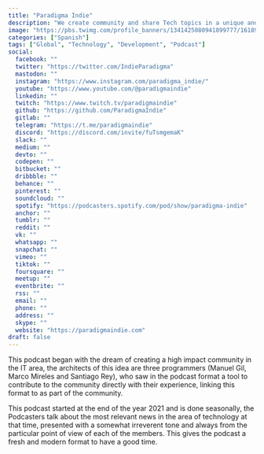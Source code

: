 ```yaml
---
title: "Paradigma Indie"
description: "We create community and share Tech topics in a unique and fun way."
image: "https://pbs.twimg.com/profile_banners/1341425080941899777/1618972783/1500x500"
categories: ["Spanish"]
tags: ["Global", "Technology", "Development", "Podcast"]
social:
  facebook: ""
  twitter: "https://twitter.com/IndieParadigma"
  mastodon: ""
  instagram: "https://www.instagram.com/paradigma_indie/"
  youtube: "https://www.youtube.com/@paradigmaindie"
  linkedin: ""
  twitch: "https://www.twitch.tv/paradigmaindie"
  github: "https://github.com/ParadigmaIndie"
  gitlab: ""
  telegram: "https://t.me/paradigmaindie"
  discord: "https://discord.com/invite/fuTsmgemaK"
  slack: ""
  medium: ""
  devto: ""
  codepen: ""
  bitbucket: ""
  dribbble: ""
  behance: ""
  pinterest: ""
  soundcloud: ""
  spotify: "https://podcasters.spotify.com/pod/show/paradigma-indie"
  anchor: ""
  tumblr: ""
  reddit: ""
  vk: ""
  whatsapp: ""
  snapchat: ""
  vimeo: ""
  tiktok: ""
  foursquare: ""
  meetup: ""
  eventbrite: ""
  rss: ""
  email: ""
  phone: ""
  address: ""
  skype: ""
  website: "https://paradigmaindie.com"
draft: false
---
```


This podcast began with the dream of creating a high impact community in the IT area, the architects of this idea are three programmers (Manuel Gil, Marco Mireles and Santiago Rey), who saw in the podcast format a tool to contribute to the community directly with their experience, linking this format to as part of the community.

This podcast started at the end of the year 2021 and is done seasonally, the Podcasters talk about the most relevant news in the area of technology at that time, presented with a somewhat irreverent tone and always from the particular point of view of each of the members. This gives the podcast a fresh and modern format to have a good time.
